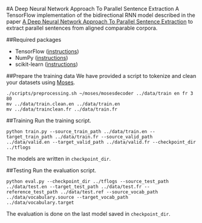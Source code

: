 #A Deep Neural Network Approach To Parallel Sentence Extraction
A TensorFlow implementation of the bidirectional RNN model described in the paper [A Deep Neural Network Approach To Parallel Sentence Extraction](https://arxiv.org/abs/1709.09783) to extract parallel sentences from aligned comparable corpora.

##Required packages
* TensorFlow ([instructions](https://www.tensorflow.org/install/))
* NumPy ([instructions](https://www.scipy.org/install.html))
* scikit-learn ([instructions](http://scikit-learn.org/stable/install.html))

##Prepare the training data
We have provided a script to tokenize and clean your datasets using [Moses](https://github.com/moses-smt/mosesdecoder).
```
./scripts/preprocessing.sh ~/moses/mosesdecoder ../data/train en fr 3 80
mv ../data/train.clean.en ../data/train.en
mv ../data/trainclean.fr ../data/train.fr
```

##Training
Run the training script.
```
python train.py --source_train_path ../data/train.en --target_train_path ../data/train.fr --source_valid_path ../data/valid.en --target_valid_path ../data/valid.fr --checkpoint_dir ../tflogs
```
The models are written in `checkpoint_dir`.

##Testing
Run the evaluation script.
```
python eval.py --checkpoint_dir ../tflogs --source_test_path ../data/test.en --target_test_path ../data/test.fr --reference_test_path ../data/test.ref --source_vocab_path ../data/vocabulary.source --target_vocab_path ../data/vocabulary.target
```
The evaluation is done on the last model saved in `checkpoint_dir`.
